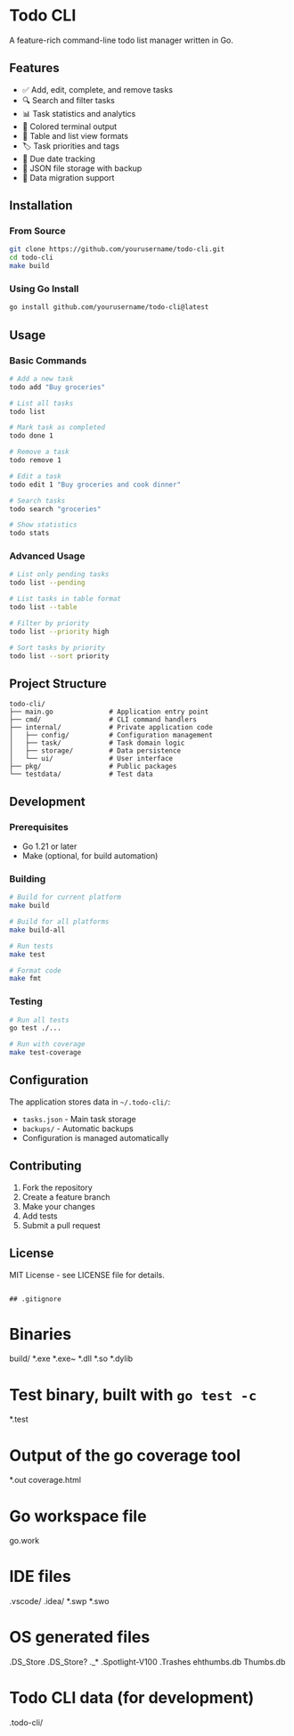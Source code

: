 # Todo CLI

A feature-rich command-line todo list manager written in Go.

## Features

- ✅ Add, edit, complete, and remove tasks
- 🔍 Search and filter tasks
- 📊 Task statistics and analytics
- 🎨 Colored terminal output
- 📱 Table and list view formats
- 🏷️ Task priorities and tags
- 📅 Due date tracking
- 💾 JSON file storage with backup
- 🔄 Data migration support

## Installation

### From Source

```bash
git clone https://github.com/yourusername/todo-cli.git
cd todo-cli
make build
```

### Using Go Install

```bash
go install github.com/yourusername/todo-cli@latest
```

## Usage

### Basic Commands

```bash
# Add a new task
todo add "Buy groceries"

# List all tasks
todo list

# Mark task as completed
todo done 1

# Remove a task
todo remove 1

# Edit a task
todo edit 1 "Buy groceries and cook dinner"

# Search tasks
todo search "groceries"

# Show statistics
todo stats
```

### Advanced Usage

```bash
# List only pending tasks
todo list --pending

# List tasks in table format
todo list --table

# Filter by priority
todo list --priority high

# Sort tasks by priority
todo list --sort priority
```

## Project Structure

```
todo-cli/
├── main.go              # Application entry point
├── cmd/                 # CLI command handlers
├── internal/            # Private application code
│   ├── config/          # Configuration management
│   ├── task/            # Task domain logic
│   ├── storage/         # Data persistence
│   └── ui/              # User interface
├── pkg/                 # Public packages
└── testdata/            # Test data
```

## Development

### Prerequisites

- Go 1.21 or later
- Make (optional, for build automation)

### Building

```bash
# Build for current platform
make build

# Build for all platforms
make build-all

# Run tests
make test

# Format code
make fmt
```

### Testing

```bash
# Run all tests
go test ./...

# Run with coverage
make test-coverage
```

## Configuration

The application stores data in `~/.todo-cli/`:

- `tasks.json` - Main task storage
- `backups/` - Automatic backups
- Configuration is managed automatically

## Contributing

1. Fork the repository
2. Create a feature branch
3. Make your changes
4. Add tests
5. Submit a pull request

## License

MIT License - see LICENSE file for details.
```

## .gitignore
```
# Binaries
build/
*.exe
*.exe~
*.dll
*.so
*.dylib

# Test binary, built with `go test -c`
*.test

# Output of the go coverage tool
*.out
coverage.html

# Go workspace file
go.work

# IDE files
.vscode/
.idea/
*.swp
*.swo

# OS generated files
.DS_Store
.DS_Store?
._*
.Spotlight-V100
.Trashes
ehthumbs.db
Thumbs.db

# Todo CLI data (for development)
.todo-cli/